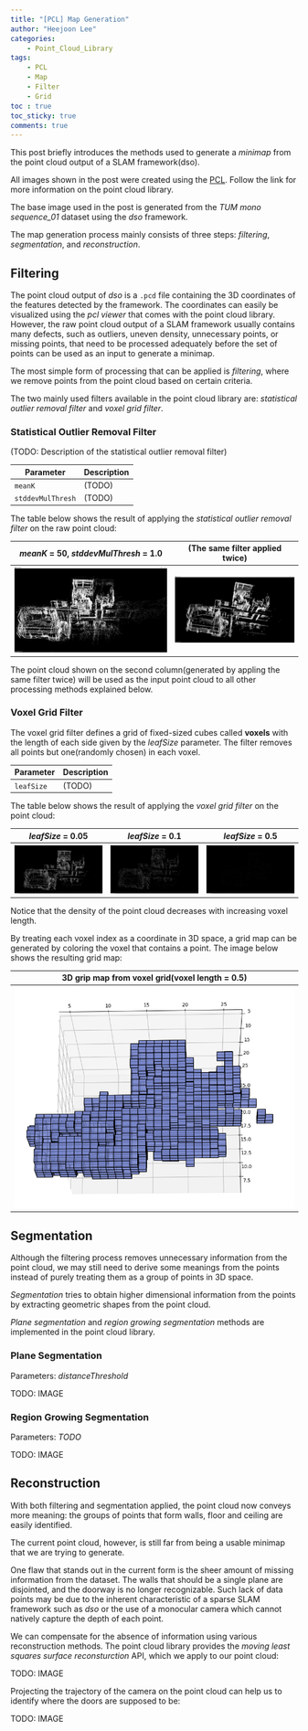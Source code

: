 ```yaml
---
title: "[PCL] Map Generation"
author: "Heejoon Lee"
categories:
    - Point_Cloud_Library
tags:
    - PCL
    - Map
    - Filter
    - Grid
toc : true
toc_sticky: true
comments: true
---
```


This post briefly introduces the methods used to generate a *minimap* from the point cloud output of a SLAM framework(dso).

All images shown in the post were created using the [PCL][pcl_tutorial]. Follow the link for more information on the point cloud library.

The base image used in the post is generated from the *TUM mono sequence_01* dataset using the *dso* framework.

The map generation process mainly consists of three steps: *filtering*, *segmentation*, and *reconstruction*.

## Filtering

The point cloud output of *dso* is a `.pcd` file containing the 3D coordinates of the features detected by the framework.
The coordinates can easily be visualized using the *pcl viewer* that comes with the point cloud library.
However, the raw point cloud output of a SLAM framework usually contains many defects, such as outliers, uneven density, unnecessary points, or missing points, that need to be processed adequately before the set of points can be used as an input to generate a minimap.

The most simple form of processing that can be applied is *filtering*, where we remove points from the point cloud based on certain criteria.

The two mainly used filters available in the point cloud library are: *statistical outlier removal filter* and *voxel grid filter*.

### Statistical Outlier Removal Filter

(TODO: Description of the statistical outlier removal filter)

| Parameter | Description |
| --- | --- |
| `meanK` | (TODO) |
| `stddevMulThresh` | (TODO) |

The table below shows the result of applying the *statistical outlier removal filter* on the raw point cloud:

| *meanK* = 50, *stddevMulThresh* = 1.0 | (The same filter applied twice) |
| --- | --- |
| ![stat01](/assets/images/posts/dso_full_stat1.png) | ![stat02](/assets/images/posts/dso_full_stat2.png) |

The point cloud shown on the second column(generated by appling the same filter twice) will be used as the input point cloud to all other processing methods explained below.


### Voxel Grid Filter

The voxel grid filter defines a grid of fixed-sized cubes called **voxels** with the length of each side given by the *leafSize* parameter. The filter removes all points but one(randomly chosen) in each voxel.

| Parameter | Description |
| --- | --- |
| `leafSize` | (TODO) |

The table below shows the result of applying the *voxel grid filter* on the point cloud:

| *leafSize* = 0.05 | *leafSize* = 0.1 | *leafSize* = 0.5 |
| :---: | :---: | :---: |
| ![voxel_0.05](/assets/images/posts/dso_full_voxel_0.05.PNG.png) | ![voxel_0.1](/assets/images/posts/dso_full_voxel_0.1.PNG.png) | ![voxel_0.5](/assets/images/posts/dso_full_voxel_0.5.PNG.png) |

Notice that the density of the point cloud decreases with increasing voxel length. 

By treating each voxel index as a coordinate in 3D space, a grid map can be generated by coloring the voxel that contains a point. The image below shows the resulting grid map: 

| 3D grip map from voxel grid(voxel length = 0.5) |
| :---: |
| ![grid](/assets/images/posts/grid_map_0.5.png) |


## Segmentation

Although the filtering process removes unnecessary information from the point cloud, we may still need to derive some meanings from the points instead of purely treating them as a group of points in 3D space.

*Segmentation* tries to obtain higher dimensional information from the points by extracting geometric shapes from the point cloud.

*Plane segmentation* and *region growing segmentation* methods are implemented in the point cloud library.

### Plane Segmentation

Parameters: *distanceThreshold*

TODO: IMAGE

### Region Growing Segmentation

Parameters: *TODO*

TODO: IMAGE

## Reconstruction

With both filtering and segmentation applied, the point cloud now conveys more meaning: the groups of points that form walls, floor and ceiling are easily identified.

The current point cloud, however, is still far from being a usable minimap that we are trying to generate.

One flaw that stands out in the current form is the sheer amount of missing information from the dataset. The walls that should be a single plane are disjointed, and the doorway is no longer recognizable. Such lack of data points may be due to the inherent characteristic of a sparse SLAM framework such as *dso* or the use of a monocular camera which cannot natively capture the depth of each point.

We can compensate for the absence of information using various reconstruction methods. The point cloud library provides the *moving least squares surface reconsturction* API, which we apply to our point cloud:

TODO: IMAGE

Projecting the trajectory of the camera on the point cloud can help us to identify where the doors are supposed to be:

TODO: IMAGE

[pcl_tutorial]: https://pcl.readthedocs.io/projects/tutorials/en/master/